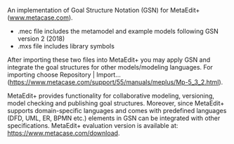 An implementation of Goal Structure Notation (GSN) for MetaEdit+ (www.metacase.com). 

-	.mec file includes the metamodel and example models following GSN version 2 (2018) 
- .mxs file includes library symbols

After importing these two files into MetaEdit+ you may apply GSN and integrate the goal structures for other models/modeling languages. For importing choose Repository | Import... (https://www.metacase.com/support/55/manuals/meplus/Mp-5_3_2.html). 

MetaEdit+ provides functionality for collaborative modeling, versioning, model checking and publishing goal structures. Moreover, since MetaEdit+ supports domain-specific languages and comes with predefined languages (DFD, UML, ER, BPMN etc.) elements in GSN can be integrated with other specifications. MetaEdit+ evaluation version is available at: https://www.metacase.com/download. 
